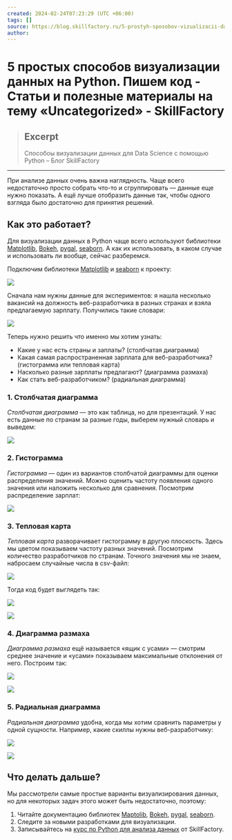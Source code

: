 ```yaml
---
created: 2024-02-24T07:23:29 (UTC +06:00)
tags: []
source: https://blog.skillfactory.ru/5-prostyh-sposobov-vizualizacii-dannyh-na-python-pishem-kod/#%D0%BA%D0%B0%D0%BA-%D1%8D%D1%82%D0%BE-%D1%80%D0%B0%D0%B1%D0%BE%D1%82%D0%B0%D0%B5%D1%82
author: 
---
```


# 5 простых способов визуализации данных на Python. Пишем код - Статьи и полезные материалы на тему «Uncategorized» - SkillFactory

> ## Excerpt
> Способоы визуализации данных для Data Science с помощью Python – Блог SkillFactory

---
При анализе данных очень важна наглядность. Чаще всего недостаточно просто собрать что-то и сгруппировать — данные еще нужно показать. А ещё лучше отобразить данные так, чтобы одного взгляда было достаточно для принятия решений.

## Как это работает?

Для визуализации данных в Python чаще всего используют библиотеки [Matplotlib](https://blog.skillfactory.ru/glossary/matplotlib/), [Bokeh](https://bokeh.pydata.org/en/latest/), [pygal](http://www.pygal.org/en/latest/index.html), [seaborn](https://seaborn.pydata.org/). А как их использовать, в каком случае и использовать ли вообще, сейчас разберемся.

Подключим библиотеки [Matplotlib](https://mode.com/python-tutorial/libraries/matplotlib/) и [seaborn](https://seaborn.pydata.org/) к проекту:

![](5%20%D0%BF%D1%80%D0%BE%D1%81%D1%82%D1%8B%D1%85%20%D1%81%D0%BF%D0%BE%D1%81%D0%BE%D0%B1%D0%BE%D0%B2%20%D0%B2%D0%B8%D0%B7%D1%83%D0%B0%D0%BB%D0%B8%D0%B7%D0%B0%D1%86%D0%B8%D0%B8%20%D0%B4%D0%B0%D0%BD%D0%BD%D1%8B%D1%85%20%D0%BD%D0%B0%20Python.%20%D0%9F%D0%B8%D1%88%D0%B5%D0%BC%20%D0%BA%D0%BE%D0%B4%20-%20%D0%A1%D1%82%D0%B0%D1%82%D1%8C%D0%B8%20%D0%B8%20%D0%BF%D0%BE%D0%BB%D0%B5%D0%B7%D0%BD%D1%8B%D0%B5%20%D0%BC%D0%B0%D1%82%D0%B5%D1%80%D0%B8%D0%B0%D0%BB%D1%8B%20%D0%BD%D0%B0%20%D1%82%D0%B5%D0%BC%D1%83%20%C2%ABUncategorized%C2%BB%20-%20SkillFactory/carbon-10.png)

Сначала нам нужны данные для экспериментов: я нашла несколько вакансий на должность веб-разработчика в разных странах и взяла предлагаемую зарплату. Получились такие словари:

![](5%20%D0%BF%D1%80%D0%BE%D1%81%D1%82%D1%8B%D1%85%20%D1%81%D0%BF%D0%BE%D1%81%D0%BE%D0%B1%D0%BE%D0%B2%20%D0%B2%D0%B8%D0%B7%D1%83%D0%B0%D0%BB%D0%B8%D0%B7%D0%B0%D1%86%D0%B8%D0%B8%20%D0%B4%D0%B0%D0%BD%D0%BD%D1%8B%D1%85%20%D0%BD%D0%B0%20Python.%20%D0%9F%D0%B8%D1%88%D0%B5%D0%BC%20%D0%BA%D0%BE%D0%B4%20-%20%D0%A1%D1%82%D0%B0%D1%82%D1%8C%D0%B8%20%D0%B8%20%D0%BF%D0%BE%D0%BB%D0%B5%D0%B7%D0%BD%D1%8B%D0%B5%20%D0%BC%D0%B0%D1%82%D0%B5%D1%80%D0%B8%D0%B0%D0%BB%D1%8B%20%D0%BD%D0%B0%20%D1%82%D0%B5%D0%BC%D1%83%20%C2%ABUncategorized%C2%BB%20-%20SkillFactory/carbon-11-486x1024.png)

Теперь нужно решить что именно мы хотим узнать:

-   Какие у нас есть страны и заплаты? (столбчатая диаграмма)
-   Какая самая распространенная зарплата для веб-разработчика? (гистограмма или тепловая карта)
-   Насколько разные зарплаты предлагают? (диаграмма размаха)
-   Как стать веб-разработчиком? (радиальная диаграмма)

### 1\. Столбчатая диаграмма

_Столбчатая диаграмма_ — это как таблица, но для презентаций. У нас есть данные по странам за разные годы, выберем нужный словарь и выведем:

![](5%20%D0%BF%D1%80%D0%BE%D1%81%D1%82%D1%8B%D1%85%20%D1%81%D0%BF%D0%BE%D1%81%D0%BE%D0%B1%D0%BE%D0%B2%20%D0%B2%D0%B8%D0%B7%D1%83%D0%B0%D0%BB%D0%B8%D0%B7%D0%B0%D1%86%D0%B8%D0%B8%20%D0%B4%D0%B0%D0%BD%D0%BD%D1%8B%D1%85%20%D0%BD%D0%B0%20Python.%20%D0%9F%D0%B8%D1%88%D0%B5%D0%BC%20%D0%BA%D0%BE%D0%B4%20-%20%D0%A1%D1%82%D0%B0%D1%82%D1%8C%D0%B8%20%D0%B8%20%D0%BF%D0%BE%D0%BB%D0%B5%D0%B7%D0%BD%D1%8B%D0%B5%20%D0%BC%D0%B0%D1%82%D0%B5%D1%80%D0%B8%D0%B0%D0%BB%D1%8B%20%D0%BD%D0%B0%20%D1%82%D0%B5%D0%BC%D1%83%20%C2%ABUncategorized%C2%BB%20-%20SkillFactory/carbon-12-1024x443.png)

### **2\. Гистограмма**

_Гистограмма_ — один из вариантов столбчатой диаграммы для оценки распределения значений. Можно оценить частоту появления одного значения или наложить несколько для сравнения. Посмотрим распределение зарплат:

![](5%20%D0%BF%D1%80%D0%BE%D1%81%D1%82%D1%8B%D1%85%20%D1%81%D0%BF%D0%BE%D1%81%D0%BE%D0%B1%D0%BE%D0%B2%20%D0%B2%D0%B8%D0%B7%D1%83%D0%B0%D0%BB%D0%B8%D0%B7%D0%B0%D1%86%D0%B8%D0%B8%20%D0%B4%D0%B0%D0%BD%D0%BD%D1%8B%D1%85%20%D0%BD%D0%B0%20Python.%20%D0%9F%D0%B8%D1%88%D0%B5%D0%BC%20%D0%BA%D0%BE%D0%B4%20-%20%D0%A1%D1%82%D0%B0%D1%82%D1%8C%D0%B8%20%D0%B8%20%D0%BF%D0%BE%D0%BB%D0%B5%D0%B7%D0%BD%D1%8B%D0%B5%20%D0%BC%D0%B0%D1%82%D0%B5%D1%80%D0%B8%D0%B0%D0%BB%D1%8B%20%D0%BD%D0%B0%20%D1%82%D0%B5%D0%BC%D1%83%20%C2%ABUncategorized%C2%BB%20-%20SkillFactory/carbon-13.png)

### 3\. Тепловая карта

_Тепловая карта_ разворачивает гистограмму в другую плоскость. Здесь мы цветом показываем частоту разных значений. Посмотрим количество разработчиков по странам. Точного значения мы не знаем, набросаем случайные числа в csv-файл:

![](5%20%D0%BF%D1%80%D0%BE%D1%81%D1%82%D1%8B%D1%85%20%D1%81%D0%BF%D0%BE%D1%81%D0%BE%D0%B1%D0%BE%D0%B2%20%D0%B2%D0%B8%D0%B7%D1%83%D0%B0%D0%BB%D0%B8%D0%B7%D0%B0%D1%86%D0%B8%D0%B8%20%D0%B4%D0%B0%D0%BD%D0%BD%D1%8B%D1%85%20%D0%BD%D0%B0%20Python.%20%D0%9F%D0%B8%D1%88%D0%B5%D0%BC%20%D0%BA%D0%BE%D0%B4%20-%20%D0%A1%D1%82%D0%B0%D1%82%D1%8C%D0%B8%20%D0%B8%20%D0%BF%D0%BE%D0%BB%D0%B5%D0%B7%D0%BD%D1%8B%D0%B5%20%D0%BC%D0%B0%D1%82%D0%B5%D1%80%D0%B8%D0%B0%D0%BB%D1%8B%20%D0%BD%D0%B0%20%D1%82%D0%B5%D0%BC%D1%83%20%C2%ABUncategorized%C2%BB%20-%20SkillFactory/carbon-14.png)

Тогда код будет выглядеть так:

![](5%20%D0%BF%D1%80%D0%BE%D1%81%D1%82%D1%8B%D1%85%20%D1%81%D0%BF%D0%BE%D1%81%D0%BE%D0%B1%D0%BE%D0%B2%20%D0%B2%D0%B8%D0%B7%D1%83%D0%B0%D0%BB%D0%B8%D0%B7%D0%B0%D1%86%D0%B8%D0%B8%20%D0%B4%D0%B0%D0%BD%D0%BD%D1%8B%D1%85%20%D0%BD%D0%B0%20Python.%20%D0%9F%D0%B8%D1%88%D0%B5%D0%BC%20%D0%BA%D0%BE%D0%B4%20-%20%D0%A1%D1%82%D0%B0%D1%82%D1%8C%D0%B8%20%D0%B8%20%D0%BF%D0%BE%D0%BB%D0%B5%D0%B7%D0%BD%D1%8B%D0%B5%20%D0%BC%D0%B0%D1%82%D0%B5%D1%80%D0%B8%D0%B0%D0%BB%D1%8B%20%D0%BD%D0%B0%20%D1%82%D0%B5%D0%BC%D1%83%20%C2%ABUncategorized%C2%BB%20-%20SkillFactory/carbon-15-1024x422.png)

![](5%20%D0%BF%D1%80%D0%BE%D1%81%D1%82%D1%8B%D1%85%20%D1%81%D0%BF%D0%BE%D1%81%D0%BE%D0%B1%D0%BE%D0%B2%20%D0%B2%D0%B8%D0%B7%D1%83%D0%B0%D0%BB%D0%B8%D0%B7%D0%B0%D1%86%D0%B8%D0%B8%20%D0%B4%D0%B0%D0%BD%D0%BD%D1%8B%D1%85%20%D0%BD%D0%B0%20Python.%20%D0%9F%D0%B8%D1%88%D0%B5%D0%BC%20%D0%BA%D0%BE%D0%B4%20-%20%D0%A1%D1%82%D0%B0%D1%82%D1%8C%D0%B8%20%D0%B8%20%D0%BF%D0%BE%D0%BB%D0%B5%D0%B7%D0%BD%D1%8B%D0%B5%20%D0%BC%D0%B0%D1%82%D0%B5%D1%80%D0%B8%D0%B0%D0%BB%D1%8B%20%D0%BD%D0%B0%20%D1%82%D0%B5%D0%BC%D1%83%20%C2%ABUncategorized%C2%BB%20-%20SkillFactory/image-5.png)

### 4\. Диаграмма размаха

_Диаграмма размаха_ ещё называется «ящик с усами» — смотрим среднее значение и «усами» показываем максимальные отклонения от него. Построим так:

![](5%20%D0%BF%D1%80%D0%BE%D1%81%D1%82%D1%8B%D1%85%20%D1%81%D0%BF%D0%BE%D1%81%D0%BE%D0%B1%D0%BE%D0%B2%20%D0%B2%D0%B8%D0%B7%D1%83%D0%B0%D0%BB%D0%B8%D0%B7%D0%B0%D1%86%D0%B8%D0%B8%20%D0%B4%D0%B0%D0%BD%D0%BD%D1%8B%D1%85%20%D0%BD%D0%B0%20Python.%20%D0%9F%D0%B8%D1%88%D0%B5%D0%BC%20%D0%BA%D0%BE%D0%B4%20-%20%D0%A1%D1%82%D0%B0%D1%82%D1%8C%D0%B8%20%D0%B8%20%D0%BF%D0%BE%D0%BB%D0%B5%D0%B7%D0%BD%D1%8B%D0%B5%20%D0%BC%D0%B0%D1%82%D0%B5%D1%80%D0%B8%D0%B0%D0%BB%D1%8B%20%D0%BD%D0%B0%20%D1%82%D0%B5%D0%BC%D1%83%20%C2%ABUncategorized%C2%BB%20-%20SkillFactory/carbon-16-1024x423.png)

![](5%20%D0%BF%D1%80%D0%BE%D1%81%D1%82%D1%8B%D1%85%20%D1%81%D0%BF%D0%BE%D1%81%D0%BE%D0%B1%D0%BE%D0%B2%20%D0%B2%D0%B8%D0%B7%D1%83%D0%B0%D0%BB%D0%B8%D0%B7%D0%B0%D1%86%D0%B8%D0%B8%20%D0%B4%D0%B0%D0%BD%D0%BD%D1%8B%D1%85%20%D0%BD%D0%B0%20Python.%20%D0%9F%D0%B8%D1%88%D0%B5%D0%BC%20%D0%BA%D0%BE%D0%B4%20-%20%D0%A1%D1%82%D0%B0%D1%82%D1%8C%D0%B8%20%D0%B8%20%D0%BF%D0%BE%D0%BB%D0%B5%D0%B7%D0%BD%D1%8B%D0%B5%20%D0%BC%D0%B0%D1%82%D0%B5%D1%80%D0%B8%D0%B0%D0%BB%D1%8B%20%D0%BD%D0%B0%20%D1%82%D0%B5%D0%BC%D1%83%20%C2%ABUncategorized%C2%BB%20-%20SkillFactory/image-6.png)

### 5\. Радиальная диаграмма

_Радиальная диаграмма_ удобна, когда мы хотим сравнить параметры у одной сущности. Например, какие скиллы нужны веб-разработчику:

![](5%20%D0%BF%D1%80%D0%BE%D1%81%D1%82%D1%8B%D1%85%20%D1%81%D0%BF%D0%BE%D1%81%D0%BE%D0%B1%D0%BE%D0%B2%20%D0%B2%D0%B8%D0%B7%D1%83%D0%B0%D0%BB%D0%B8%D0%B7%D0%B0%D1%86%D0%B8%D0%B8%20%D0%B4%D0%B0%D0%BD%D0%BD%D1%8B%D1%85%20%D0%BD%D0%B0%20Python.%20%D0%9F%D0%B8%D1%88%D0%B5%D0%BC%20%D0%BA%D0%BE%D0%B4%20-%20%D0%A1%D1%82%D0%B0%D1%82%D1%8C%D0%B8%20%D0%B8%20%D0%BF%D0%BE%D0%BB%D0%B5%D0%B7%D0%BD%D1%8B%D0%B5%20%D0%BC%D0%B0%D1%82%D0%B5%D1%80%D0%B8%D0%B0%D0%BB%D1%8B%20%D0%BD%D0%B0%20%D1%82%D0%B5%D0%BC%D1%83%20%C2%ABUncategorized%C2%BB%20-%20SkillFactory/carbon-17-783x1024.png)

![](5%20%D0%BF%D1%80%D0%BE%D1%81%D1%82%D1%8B%D1%85%20%D1%81%D0%BF%D0%BE%D1%81%D0%BE%D0%B1%D0%BE%D0%B2%20%D0%B2%D0%B8%D0%B7%D1%83%D0%B0%D0%BB%D0%B8%D0%B7%D0%B0%D1%86%D0%B8%D0%B8%20%D0%B4%D0%B0%D0%BD%D0%BD%D1%8B%D1%85%20%D0%BD%D0%B0%20Python.%20%D0%9F%D0%B8%D1%88%D0%B5%D0%BC%20%D0%BA%D0%BE%D0%B4%20-%20%D0%A1%D1%82%D0%B0%D1%82%D1%8C%D0%B8%20%D0%B8%20%D0%BF%D0%BE%D0%BB%D0%B5%D0%B7%D0%BD%D1%8B%D0%B5%20%D0%BC%D0%B0%D1%82%D0%B5%D1%80%D0%B8%D0%B0%D0%BB%D1%8B%20%D0%BD%D0%B0%20%D1%82%D0%B5%D0%BC%D1%83%20%C2%ABUncategorized%C2%BB%20-%20SkillFactory/image-7.png)

## Что делать дальше?

Мы рассмотрели самые простые варианты визуализирования данных, но для некоторых задач этого может быть недостаточно, поэтому:

1.  Читайте документацию библиотек [Maptolib](https://mode.com/python-tutorial/libraries/matplotlib/), [Bokeh](https://bokeh.pydata.org/en/latest/), [pygal](http://www.pygal.org/en/latest/index.html), [seaborn](https://seaborn.pydata.org/).
2.  Следите за новыми разработками для визуализации.
3.  Записывайтесь на [курс по Python для анализа данных](https://skillfactory.ru/python-analytics?utm_source=blog&utm_medium=referral&utm_campaign=article_py_viz&utm_content=5-prostyh-sposobov-vizualizacii-dannyh-na-python-pishem-kod&utm_term=23-04-2019) от SkillFactory.
